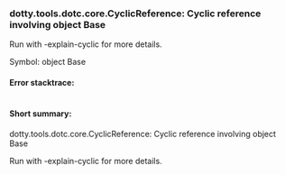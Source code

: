 ### dotty.tools.dotc.core.CyclicReference: Cyclic reference involving object Base

 Run with -explain-cyclic for more details.

Symbol: object Base

#### Error stacktrace:

```

```
#### Short summary: 

dotty.tools.dotc.core.CyclicReference: Cyclic reference involving object Base

 Run with -explain-cyclic for more details.